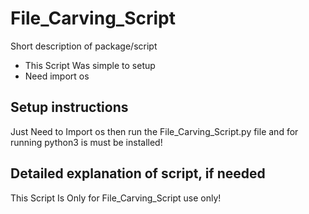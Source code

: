 # File_Carving_Script 

Short description of package/script

- This Script Was simple to setup
- Need import os

## Setup instructions

Just Need to Import os then run the File_Carving_Script.py file and for running  python3 is must be installed! 

## Detailed explanation of script, if needed

This Script Is Only for File_Carving_Script use only!  

